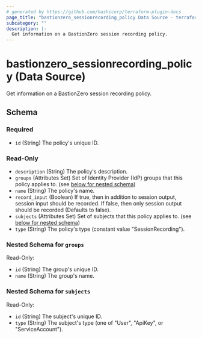 ```yaml
---
# generated by https://github.com/hashicorp/terraform-plugin-docs
page_title: "bastionzero_sessionrecording_policy Data Source - terraform-provider-bastionzero"
subcategory: ""
description: |-
  Get information on a BastionZero session recording policy.
---
```


# bastionzero_sessionrecording_policy (Data Source)

Get information on a BastionZero session recording policy.



<!-- schema generated by tfplugindocs -->
## Schema

### Required

- `id` (String) The policy's unique ID.

### Read-Only

- `description` (String) The policy's description.
- `groups` (Attributes Set) Set of Identity Provider (IdP) groups that this policy applies to. (see [below for nested schema](#nestedatt--groups))
- `name` (String) The policy's name.
- `record_input` (Boolean) If true, then in addition to session output, session input should be recorded. If false, then only session output should be recorded (Defaults to false).
- `subjects` (Attributes Set) Set of subjects that this policy applies to. (see [below for nested schema](#nestedatt--subjects))
- `type` (String) The policy's type (constant value "SessionRecording").

<a id="nestedatt--groups"></a>
### Nested Schema for `groups`

Read-Only:

- `id` (String) The group's unique ID.
- `name` (String) The group's name.


<a id="nestedatt--subjects"></a>
### Nested Schema for `subjects`

Read-Only:

- `id` (String) The subject's unique ID.
- `type` (String) The subject's type (one of "User", "ApiKey", or "ServiceAccount").



